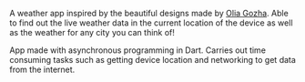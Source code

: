 A weather app inspired by the beautiful designs made by [Olia Gozha](https://dribbble.com/shots/4663154-). Able to find out the live weather data in the current location of the device as well as the weather for any city you can think of!

App made with asynchronous programming in Dart. Carries out time consuming tasks such as getting device location and networking to get data from the internet. 

